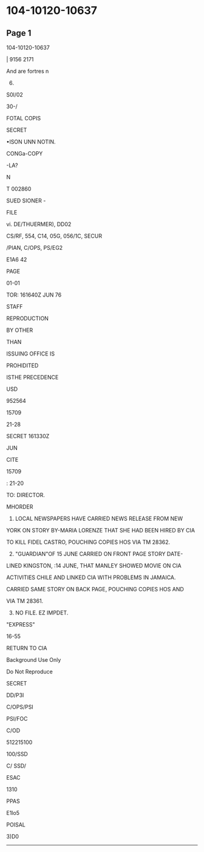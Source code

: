 # 104-10120-10637

## Page 1

104-10120-10637

| 9156 2171

And are fortres n

6.

S0l/02

30-/

FOTAL COPIS

SECRET

•ISON UNN NOTIN.

CONGa-COPY

-LA?

N

T 002860

SUED SIONER -

FILE

vi. DE/THUERMER), DD02

CS/RF, 554, C14, 05G, 056/1C, SECUR

/PIAN, C/OPS, PS/EG2

E1A6 42

PAGE

01-01

TOR: 161640Z JUN 76

STAFF

REPRODUCTION

BY OTHER

THAN

ISSUING OFFICE IS

PROHIDITED

ISTHE PRECEDENCE

USD

952564

15709

21-28

SECRET 161330Z

JUN

CITE

15709

: 21-20

TO: DIRECTOR.

MHORDER

1. LOCAL NEWSPAPERS HAVE CARRIED NEWS RELEASE FROM NEW

YORK ON STORY BY-MARIA LORENZE THAT SHE HAD BEEN HIRED BY CIA

TO KILL FIDEL CASTRO, POUCHING COPIES HOS VIA TM 28362.

2. "GUARDIAN"OF 15 JUNE CARRIED ON FRONT PAGE STORY DATE-

LINED KINGSTON, :14 JUNE, THAT MANLEY SHOWED MOVIE ON CIA

ACTIVITIES CHILE AND LINKED CIA WITH PROBLEMS IN JAMAICA.

CARRIED SAME STORY ON BACK PAGE, POUCHING COPIES HOS AND

VIA TM 28361.

3. NO FILE. EZ IMPDET.

"EXPRESS"

16-55

RETURN TO CIA

Background Use Only

Do Not Reproduce

SECRET

DD/P3I

C/OPS/PSI

PSI/FOC

C/OD

512215100

100/SSD

C/ SSD/

ESAC

1310

PPAS

E1lo5

POISAL

3)D0

---

